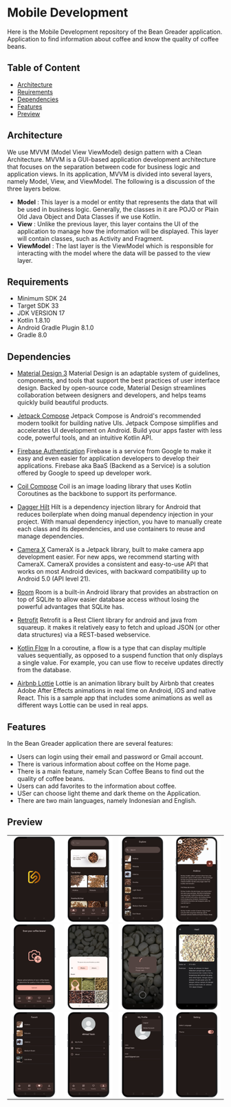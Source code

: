 # Mobile Development
Here is the Mobile Development repository of the Bean Greader application. Application to find information about coffee and know the quality of coffee beans.

## Table of Content
* [Architecture](#architecture)
* [Reuirements](#requirements)
* [Dependencies](#dependencies)
* [Features](#features)
* [Preview](#preview)


## Architecture
We use MVVM (Model View ViewModel) design pattern with a Clean Architecture. MVVM is a GUI-based application development architecture that focuses on the separation between code for business logic and application views. In its application, MVVM is divided into several layers, namely Model, View, and ViewModel. The following is a discussion of the three layers below.

* **Model** :
This layer is a model or entity that represents the data that will be used in business logic. Generally, the classes in it are POJO or Plain Old Java Object and Data Classes if we use Kotlin.
* **View** :
Unlike the previous layer, this layer contains the UI of the application to manage how the information will be displayed. This layer will contain classes, such as Activity and Fragment.
* **ViewModel** :
The last layer is the ViewModel which is responsible for interacting with the model where the data will be passed to the view layer.

## Requirements
* Minimum SDK 24
* Target SDK 33
* JDK VERSION 17
* Kotlin 1.8.10
* Android Gradle Plugin 8.1.0
* Gradle 8.0

## Dependencies

* [Material Design 3](https://m3.material.io/) Material Design is an adaptable system of guidelines, components, and tools that support the best practices of user interface design. Backed by open-source code, Material Design streamlines collaboration between designers and developers, and helps teams quickly build beautiful products.

* [Jetpack Compose](https://developer.android.com/jetpack/compose?gclid=Cj0KCQjwj_ajBhCqARIsAA37s0y845dTgL-gmRYWyATAUEanz3qTYdGRUZMQC_tI8sj3N6QgtWTDLlkaAm5YEALw_wcB&gclsrc=aw.ds&hl=id) Jetpack Compose is Android's recommended modern toolkit for building native UIs. Jetpack Compose simplifies and accelerates UI development on Android. Build your apps faster with less code, powerful tools, and an intuitive Kotlin API.

* [Firebase Authentication](https://firebase.google.com/docs/auth?hl=id) Firebase is a service from Google to make it easy and even easier for application developers to develop their applications. Firebase aka BaaS (Backend as a Service) is a solution offered by Google to speed up developer work.

* [Coil Compose](https://coil-kt.github.io/coil/compose/) Coil is an image loading library that uses Kotlin Coroutines as the backbone to support its performance.

* [Dagger Hilt](https://developer.android.com/training/dependency-injection/hilt-android?hl=id) Hilt is a dependency injection library for Android that reduces boilerplate when doing manual dependency injection in your project. With manual dependency injection, you have to manually create each class and its dependencies, and use containers to reuse and manage dependencies.

* [Camera X](https://developer.android.com/training/camerax?hl=id) CameraX is a Jetpack library, built to make camera app development easier. For new apps, we recommend starting with CameraX. CameraX provides a consistent and easy-to-use API that works on most Android devices, with backward compatibility up to Android 5.0 (API level 21).

* [Room](https://developer.android.com/training/data-storage/room?hl=id) Room is a built-in Android library that provides an abstraction on top of SQLite to allow easier database access without losing the powerful advantages that SQLite has.

* [Retrofit](https://square.github.io/retrofit/) Retrofit is a Rest Client library for android and java from squareup. it makes it relatively easy to fetch and upload JSON (or other data structures) via a REST-based webservice.

* [Kotlin Flow](https://developer.android.com/kotlin/flow?hl=id) In a coroutine, a flow is a type that can display multiple values sequentially, as opposed to a suspend function that only displays a single value. For example, you can use flow to receive updates directly from the database.

* [Airbnb Lottie](https://github.com/airbnb/lottie-android) Lottie is an animation library built by Airbnb that creates Adobe After Effects animations in real time on Android, iOS and native React. This is a sample app that includes some animations as well as different ways Lottie can be used in real apps.

## Features

In the Bean Greader application there are several features:

- Users can login using their email and password or Gmail account.
- There is various information about coffee on the Home page.
- There is a main feature, namely Scan Coffee Beans to find out the quality of coffee beans.
- Users can add favorites to the information about coffee.
- USer can choose light theme and dark theme on the Application.
- There are two main languages, namely Indonesian and English.

## Preview

<table>
    <tr>
        <td><img src="screenshot/1 Splash.png" align="center" alt="4"</td>
        <td><img src="screenshot/2 Home.png" align="center" alt="4"</td>
        <td><img src="screenshot/3 Search.png" align="center" alt="4"</td>
        <td><img src="screenshot/4 Detail.png" align="center" alt="4"</td>
    </tr>
    <tr>
        <td><img src="screenshot/5 Scan Screen.png" align="center" alt="4"</td>
        <td><img src="screenshot/6 Upload.png" align="center" alt="4"</td>
        <td><img src="screenshot/7 Loading Detect.png" align="center" alt="4"</td>
        <td><img src="screenshot/8 Result Detect.png" align="center" alt="4"</td>
    </tr>
    <tr>
        <td><img src="screenshot/9 Favorite.png" align="center" alt="4"</td>
        <td><img src="screenshot/10 Profile Screen.png" align="center" alt="4"</td>
        <td><img src="screenshot/11 My Profile.png" align="center" alt="4"</td>
        <td><img src="screenshot/12 Setting.png" align="center" alt="4"</td>
    </tr>
<table>
